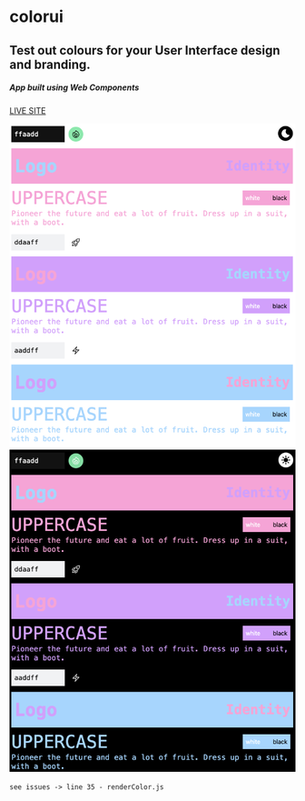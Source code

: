 # colorui
## Test out colours for your User Interface design and branding.
##### App built using Web Components

[LIVE SITE]( https://colorui.github.io/)

![PREVIEW](./preview.png)
![PREVIEW](./preview2.png)

`see issues -> line 35 - renderColor.js`


